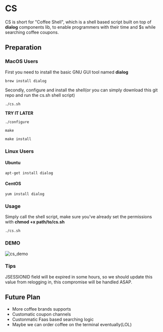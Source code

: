 # CS
CS is short for "Coffee Shell", which is a shell based script built on top of **dialog** components lib, to enable programmers with their time and $s while searching coffee coupons.

## Preparation

### MacOS Users

First you need to install the basic GNU GUI tool named **dialog**
```shell
brew install dialog
```

Secondly, configure and install the shell(or you can simply download this git repo and run the cs.sh shell script)
```shell
./cs.sh
```

**TRY IT LATER**
```shell
./configure

make

make install
```


### Linux Users
#### Ubuntu
```shell
apt-get install dialog
```

#### CentOS
```shell
yum install dialog
```


### Usage
Simply call the shell script, make sure you've already set the permissions with **chmod +x path/to/cs.sh**
```shell
./cs.sh
```


### DEMO
![cs_demo](https://i.loli.net/2019/06/08/5cfb88216fd3929407.gif)

### Tips
JSESSIONID field will be expired in some hours, so we should update this value from relogging in, this compromise will be handled ASAP.

## Future Plan
+ More coffee brands supports
+ Customatic coupon channels
+ Custonmatic Faas based searching logic
+ Maybe we can order coffee on the terminal eventually(LOL)